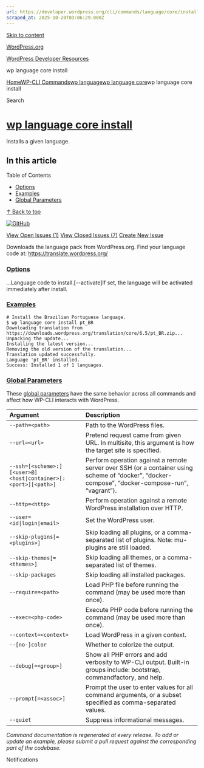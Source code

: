 ```yaml
---
url: https://developer.wordpress.org/cli/commands/language/core/install/
scraped_at: 2025-10-20T03:06:29.000Z
---
```


[Skip to content](https://developer.wordpress.org/cli/commands/language/core/install/#wp--skip-link--target)

[WordPress.org](https://wordpress.org/)

[WordPress Developer Resources](https://developer.wordpress.org/)

wp language core install


[Home](https://developer.wordpress.org/)[WP-CLI Commands](https://developer.wordpress.org/cli/commands/)[wp language](https://developer.wordpress.org/cli/commands/language/)[wp language core](https://developer.wordpress.org/cli/commands/language/core/)wp language core install

Search

# [wp language core install](https://developer.wordpress.org/cli/commands/language/core/install/)

Installs a given language.

## In this article

Table of Contents

- [Options](https://developer.wordpress.org/cli/commands/language/core/install/#options)
- [Examples](https://developer.wordpress.org/cli/commands/language/core/install/#examples)
- [Global Parameters](https://developer.wordpress.org/cli/commands/language/core/install/#global-parameters)

[↑ Back to top](https://developer.wordpress.org/cli/commands/language/core/install/#wp--skip-link--target)

[![GitHub](https://make.wordpress.org/cli/wp-content/plugins/wporg-cli/assets/images/github-mark.svg)](https://github.com/wp-cli/language-command)

[View Open Issues (1)](https://github.com/login?return_to=%2Fissues%3Fq%3Dlabel%3Acommand%3Alanguage-core-install+sort%3Aupdated-desc+org%3Awp-cli+is%3Aopen) [View Closed Issues (7)](https://github.com/login?return_to=%2Fissues%3Fq%3Dlabel%3Acommand%3Alanguage-core-install+sort%3Aupdated-desc+org%3Awp-cli+is%3Aclosed) [Create New Issue](https://github.com/wp-cli/language-command/issues/new)

Downloads the language pack from WordPress.org. Find your language code at: https://translate.wordpress.org/

### [Options](https://developer.wordpress.org/cli/commands/language/core/install/\#options)

<language>…Language code to install.\[--activate\]If set, the language will be activated immediately after install.

### [Examples](https://developer.wordpress.org/cli/commands/language/core/install/\#examples)

```
# Install the Brazilian Portuguese language.
$ wp language core install pt_BR
Downloading translation from https://downloads.wordpress.org/translation/core/6.5/pt_BR.zip...
Unpacking the update...
Installing the latest version...
Removing the old version of the translation...
Translation updated successfully.
Language 'pt_BR' installed.
Success: Installed 1 of 1 languages.

```

### [Global Parameters](https://developer.wordpress.org/cli/commands/language/core/install/\#global-parameters)

These [global parameters](https://make.wordpress.org/cli/handbook/config/) have the same behavior across all commands and affect how WP-CLI interacts with WordPress.

| **Argument** | **Description** |
| :-- | :-- |
| `--path=<path>` | Path to the WordPress files. |
| `--url=<url>` | Pretend request came from given URL. In multisite, this argument is how the target site is specified. |
| `--ssh=[<scheme>:][<user>@]<host\|container>[:<port>][<path>]` | Perform operation against a remote server over SSH (or a container using scheme of “docker”, “docker-compose”, “docker-compose-run”, “vagrant”). |
| `--http=<http>` | Perform operation against a remote WordPress installation over HTTP. |
| `--user=<id\|login\|email>` | Set the WordPress user. |
| `--skip-plugins[=<plugins>]` | Skip loading all plugins, or a comma-separated list of plugins. Note: mu-plugins are still loaded. |
| `--skip-themes[=<themes>]` | Skip loading all themes, or a comma-separated list of themes. |
| `--skip-packages` | Skip loading all installed packages. |
| `--require=<path>` | Load PHP file before running the command (may be used more than once). |
| `--exec=<php-code>` | Execute PHP code before running the command (may be used more than once). |
| `--context=<context>` | Load WordPress in a given context. |
| `--[no-]color` | Whether to colorize the output. |
| `--debug[=<group>]` | Show all PHP errors and add verbosity to WP-CLI output. Built-in groups include: bootstrap, commandfactory, and help. |
| `--prompt[=<assoc>]` | Prompt the user to enter values for all command arguments, or a subset specified as comma-separated values. |
| `--quiet` | Suppress informational messages. |

_Command documentation is regenerated at every release. To add or update an example, please submit a pull request against the corresponding part of the codebase._

Notifications